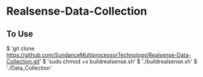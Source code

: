 # Realsense-Data-Collection

## To Use
$ 'git clone https://github.com/SundanceMultiprocessorTechnology/Realsense-Data-Collection.git'
$ 'sudo chmod +x buildrealsense.sh'
$ './buildrealsense.sh'
$ './Data_Collection'
